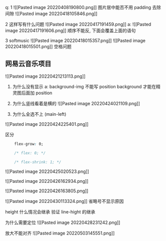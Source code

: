 q:
1
![[Pasted image 20220408190800.png]]
图片居中能否不用 padding
去除间隙
![[Pasted image 20220418105846.png]]

2 这样写有什么问题
![[Pasted image 20220417191459.png]]
a:
![[Pasted image 20220417191606.png]]
顺序不能反, 下面会覆盖上面的语句

3  softmusic
![[Pasted image 20220418015357.png]]
![[Pasted image 20220418015501.png]]
空格问题

## 网易云音乐项目
![[Pasted image 20220421213113.png]]
1. 为什么没有显示
 a: background-img 不能写 position
     background 才能在精灵图后面加 position
2. 为什么竖线看着是横的
![[Pasted image 20220424021109.png]]

3. 为什么全选不上 (main-left)

![[Pasted image 20220424225401.png]]

区分
```css
    flex-grow: 0;

    /* flex: 0; */

    /* flex-shrink: 1; */
```

![[Pasted image 20220425020523.png]]

![[Pasted image 20220426162934.png]]

![[Pasted image 20220426163805.png]]

![[Pasted image 20220430113324.png]]
省略号不显示原因

height 什么情况会继承
验证 line-hight 的继承

为什么需要定位
![[Pasted image 20220428231242.png]]


放大不能对齐
![[Pasted image 20220503145551.png]]